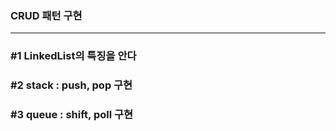### CRUD 패턴 구현
---
### #1 LinkedList의 특징을 안다
### #2 stack : push, pop 구현
### #3 queue : shift, poll 구현

